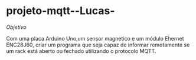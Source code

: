 # projeto-mqtt--Lucas-

*Objetivo*

Com uma placa Arduino Uno,um sensor magnetico e um módulo Ehernet ENC28J60, criar um programa que seja capaz de informar remotamente se um rack está aberto ou fechado utilizando o protocolo MQTT.
